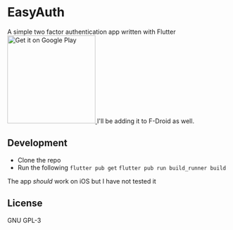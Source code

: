 # EasyAuth

A simple two factor authentication app written with Flutter
<a href="https://play.google.com/apps/testing/dev.fingertips.authenticator" target="_blank">
<img alt="Get it on Google Play"
src="https://play.google.com/intl/en_us/badges/static/images/badges/en_badge_web_generic.png"
width="200"/>
</a>
I'll be adding it to F-Droid as well.

## Development
* Clone the repo
* Run the following
  `flutter pub get`
  `flutter pub run build_runner build`

The app *should* work on iOS but I have not tested it

## License

GNU GPL-3